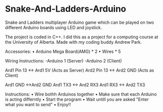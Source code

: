 # Snake-And-Ladders-Arduino
Snake and Ladders multiplayer Arduino game which can be played on two different Arduino boards using LED and joystick.

The project is coded in C++. I did this as a project for a computing course at the University of Alberta. Made with my coding buddy Andrew Park.

Accessories: 
• Arduino Mega Board(AMG) * 2
• Wires * 5

Wiring Instructions:
-Arduino 1 (Server)
-Arduino 2 (Client)

Ard1 Pin 13 <-> Ard1 5V (Acts as Server)
Ard2 Pin 13 <-> Ard2 GND (Acts as Client)

Ard1 GND <->Ard2 GND
Ard1 TX3 <-> Ard2 RX3
Ard1 RX3 <-> Ard2 TX3

Instructions:
• Wire bothh Arduinos together
• Make sure that each Arduino is acting differntly
• Start the program
• Wait untill you are asked "Enter what you want to send"
• Enjoy!!

